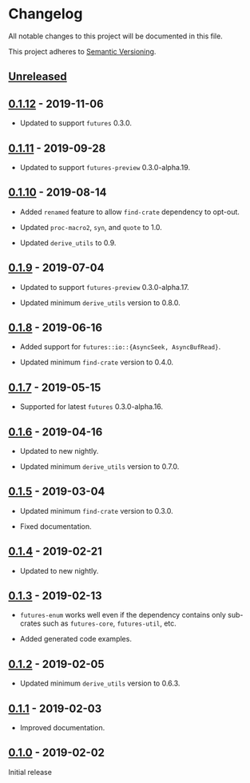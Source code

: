 # Changelog

All notable changes to this project will be documented in this file.

This project adheres to [Semantic Versioning](https://semver.org).

## [Unreleased]

## [0.1.12] - 2019-11-06

* Updated to support `futures` 0.3.0.

## [0.1.11] - 2019-09-28

* Updated to support `futures-preview` 0.3.0-alpha.19.

## [0.1.10] - 2019-08-14

* Added `renamed` feature to allow `find-crate` dependency to opt-out.

* Updated `proc-macro2`, `syn`, and `quote` to 1.0.

* Updated `derive_utils` to 0.9.

## [0.1.9] - 2019-07-04

* Updated to support `futures-preview` 0.3.0-alpha.17.

* Updated minimum `derive_utils` version to 0.8.0.

## [0.1.8] - 2019-06-16

* Added support for `futures::io::{AsyncSeek, AsyncBufRead}`.

* Updated minimum `find-crate` version to 0.4.0.

## [0.1.7] - 2019-05-15

* Supported for latest `futures` 0.3.0-alpha.16.

## [0.1.6] - 2019-04-16

* Updated to new nightly.

* Updated minimum `derive_utils` version to 0.7.0.

## [0.1.5] - 2019-03-04

* Updated minimum `find-crate` version to 0.3.0.

* Fixed documentation.

## [0.1.4] - 2019-02-21

* Updated to new nightly.

## [0.1.3] - 2019-02-13

* `futures-enum` works well even if the dependency contains only sub-crates such as `futures-core`, `futures-util`, etc.

* Added generated code examples.

## [0.1.2] - 2019-02-05

* Updated minimum `derive_utils` version to 0.6.3.

## [0.1.1] - 2019-02-03

* Improved documentation.

## [0.1.0] - 2019-02-02

Initial release

[Unreleased]: https://github.com/taiki-e/futures-enum/compare/v0.1.12...HEAD
[0.1.12]: https://github.com/taiki-e/futures-enum/compare/v0.1.11...v0.1.12
[0.1.11]: https://github.com/taiki-e/futures-enum/compare/v0.1.10...v0.1.11
[0.1.10]: https://github.com/taiki-e/futures-enum/compare/v0.1.9...v0.1.10
[0.1.9]: https://github.com/taiki-e/futures-enum/compare/v0.1.8...v0.1.9
[0.1.8]: https://github.com/taiki-e/futures-enum/compare/v0.1.7...v0.1.8
[0.1.7]: https://github.com/taiki-e/futures-enum/compare/v0.1.6...v0.1.7
[0.1.6]: https://github.com/taiki-e/futures-enum/compare/v0.1.5...v0.1.6
[0.1.5]: https://github.com/taiki-e/futures-enum/compare/v0.1.4...v0.1.5
[0.1.4]: https://github.com/taiki-e/futures-enum/compare/v0.1.3...v0.1.4
[0.1.3]: https://github.com/taiki-e/futures-enum/compare/v0.1.2...v0.1.3
[0.1.2]: https://github.com/taiki-e/futures-enum/compare/v0.1.1...v0.1.2
[0.1.1]: https://github.com/taiki-e/futures-enum/compare/v0.1.0...v0.1.1
[0.1.0]: https://github.com/taiki-e/futures-enum/releases/tag/v0.1.0
